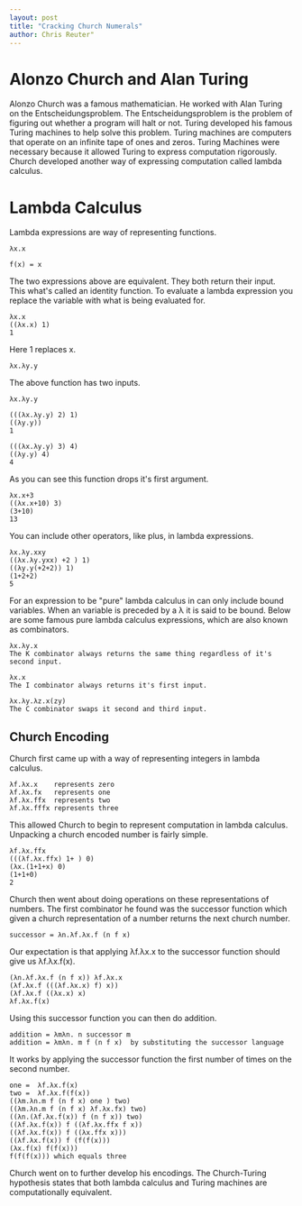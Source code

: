 ```yaml
---
layout: post
title: "Cracking Church Numerals"
author: Chris Reuter"
--- 
```


# Alonzo Church and Alan Turing

Alonzo Church was a famous mathematician. He worked with Alan Turing on the Entscheidungsproblem. The Entscheidungsproblem is the problem of figuring out whether a program will halt or not. Turing developed his famous Turing machines to help solve this problem. Turing machines are computers that operate on an infinite tape of ones and zeros. Turing Machines were necessary because it allowed Turing to express computation rigorously. Church developed another way of expressing computation called lambda calculus.

# Lambda Calculus

Lambda expressions are way of representing functions.

    λx.x

    f(x) = x

The two expressions above are equivalent. They both return their input. This what's called an identity function. To evaluate a lambda expression you replace the variable with what is being evaluated for.

    λx.x
    ((λx.x) 1)
    1

Here 1 replaces x. 

    λx.λy.y

The above function has two inputs. 

    λx.λy.y

    (((λx.λy.y) 2) 1)
    ((λy.y))
    1
    
    (((λx.λy.y) 3) 4)
    ((λy.y) 4)
    4

As you can see this function drops it's first argument.

    λx.x+3
    ((λx.x+10) 3)
    (3+10)
    13

You can include other operators, like plus, in lambda expressions. 

    λx.λy.xxy
    ((λx.λy.yxx) +2 ) 1)
    ((λy.y(+2+2)) 1)
    (1+2+2)
    5

For an expression to be "pure" lambda calculus in can only include bound variables. When an variable is preceded by a λ it is said to be bound. Below are some famous pure lambda calculus expressions, which are also known as combinators.
    
    λx.λy.x
    The K combinator always returns the same thing regardless of it's second input.

    λx.x
    The I combinator always returns it's first input.
   
    λx.λy.λz.x(zy)
    The C combinator swaps it second and third input.

    
## Church Encoding

Church first came up with a way of representing integers in lambda calculus.

    λf.λx.x    represents zero
    λf.λx.fx   represents one
    λf.λx.ffx  represents two
    λf.λx.fffx represents three

This allowed Church to begin to represent computation in lambda calculus. Unpacking a church encoded number is fairly simple.

    λf.λx.ffx
    (((λf.λx.ffx) 1+ ) 0)
    (λx.(1+1+x) 0)
    (1+1+0)
    2

Church then went about doing operations on these representations of numbers. The first combinator he found was the successor function which given a church representation of a number returns the next church number.

    successor = λn.λf.λx.f (n f x)
  
Our expectation is that applying λf.λx.x to the successor function should give us λf.λx.f(x).

    (λn.λf.λx.f (n f x)) λf.λx.x
    (λf.λx.f (((λf.λx.x) f) x))
    (λf.λx.f ((λx.x) x)
    λf.λx.f(x)
    
Using this successor function you can then do addition.

    addition = λmλn. n successor m
    addition = λmλn. m f (n f x)  by substituting the successor language

It works by applying the successor function the first number of times on the second number. 

    one =  λf.λx.f(x)
    two =  λf.λx.f(f(x))
    ((λm.λn.m f (n f x) one ) two)
    ((λm.λn.m f (n f x) λf.λx.fx) two)
    ((λn.(λf.λx.f(x)) f (n f x)) two)
    ((λf.λx.f(x)) f ((λf.λx.ffx f x))
    ((λf.λx.f(x)) f ((λx.ffx x)))
    ((λf.λx.f(x)) f (f(f(x)))
    (λx.f(x) f(f(x)))
    f(f(f(x))) which equals three

Church went on to further develop his encodings. The Church-Turing hypothesis states that both lambda calculus and Turing machines are computationally equivalent.